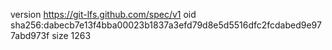 version https://git-lfs.github.com/spec/v1
oid sha256:dabecb7e13f4bba00023b1837a3efd79d8e5d5516dfc2fcdabed9e977abd973f
size 1263
